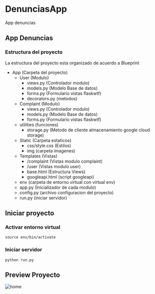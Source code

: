 # DenunciasApp
App denuncias 


## App Denuncias

### Estructura del proyecto 
La estructura del proyecto esta organizado de acuerdo a Blueprint
- App (Carpeta del proyecto)
    - User (Modulo)
      - views.py (Controlador modulo)
      - models.py (Modelo Base de datos)
      - forms.py (Formulario vistas flaskwtf)
      - decorators.py (metodos) 
    - Complaint (Modulo)
      - views.py (Controlador modulo)
      - models.py (Modelo Base de datos)
      - forms.py (Formulario vistas flaskwtf)
    - utilities (funciones)
      - storage.py (Metodo de cliente almacenamiento google cloud storage)
    - Static (Carpeta estaticos)
      - css/style.css (Estilos)
      - img (carpeta imagenes)
    - Templates (Vistas)
      - /complaint (Vistas modulo complaint)
      - /user (Vistas modulo user)
      - base.html (Estructura Views)
      - googleapi.html (script googleapi)     
    - env (carpeta de entorno virtual con virtual env)
    - app.py (Inicializador de cada modulo)
    - config.py (archivo configuracion del proyecto)
    - run.py (iniciar servidor) 

 
 
 ## Iniciar proyecto

### Activar entorno virtual
 `source env/bin/activate`

### Iniciar servidor
`python run.py`

## Preview Proyecto
![home](https://user-images.githubusercontent.com/8931588/83959536-8d974e00-a843-11ea-9944-b7ebe9ef169f.png)
  
  
